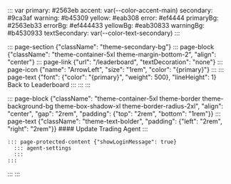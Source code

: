 ::: var
primary: #2563eb
accent: var(--color-accent-main)
secondary: #9ca3af
warning: #b45309
yellow: #eab308
error: #ef4444
primaryBg: #2563eb33
errorBg: #ef444433
yellowBg: #eab30833
warningBg: #b4530933
textSecondary: var(--color-text-secondary)
:::

::: page-section {"className": "theme-secondary-bg"}
  ::: page-block {"className": "theme-container-5xl theme-margin-bottom-2", "align": "center"}
    ::: page-link {"url": "/leaderboard", "textDecoration": "none"}
      ::: page-icon {"name": "ArrowLeft", "size": "1rem", "color": "{primary}"}
      :::
      ::: page-text {"font": {"color": "{primary}", "weight": 500}, "lineHeight": 1}
      Back to Leaderboard
      :::
    :::
  :::

  ::: page-block {"className": "theme-container-5xl theme-border theme-background-bg theme-box-shadow-xl theme-border-radius-2xl", "align": "center", "gap": "2rem", "padding": {"top": "2rem", "bottom": "1rem"}}
    ::: page-text {"className": "theme-text-bolder", "padding": {"left": "2rem", "right": "2rem"}}
    #### Update Trading Agent
    :::

    ::: page-protected-content {"showLoginMessage": true}
      ::: agent-settings
      :::
    :::
  :::
:::